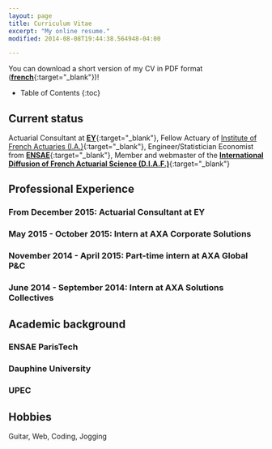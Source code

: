 ```yaml
---
layout: page
title: Curriculum Vitae
excerpt: "My online resume."
modified: 2014-08-08T19:44:38.564948-04:00

---
```


You can download a short version of my CV in PDF format ([**french**](https://drive.google.com/file/d/0B9sO-FiCPQljWWpwandERzVSLUk/view?usp=sharing){:target="_blank"})!

* Table of Contents
{:toc}

## Current status
Actuarial Consultant at [**EY**](http://www.ey.com){:target="_blank"}, Fellow Actuary of [Institute of French Actuaries (I.A.)](http://www.institutdesactuaires.com/){:target="_blank"}, Engineer/Statistician Economist from [**ENSAE**](http://www.ensae.fr/ensae_engl/index.php?option=com_content&view=article&id=18&Itemid=48){:target="_blank"},  Member and webmaster of the [**International Diffusion of French Actuarial Science (D.I.A.F.)**](){:target="_blank"}

## Professional Experience

### From December 2015: Actuarial Consultant at EY
### May 2015 - October 2015: Intern at AXA Corporate Solutions
### November 2014 - April 2015: Part-time intern at AXA Global P&C
### June 2014 - September 2014: Intern at AXA Solutions Collectives 

## Academic background

### ENSAE ParisTech
### Dauphine University
### UPEC

## Hobbies

Guitar, Web, Coding, Jogging